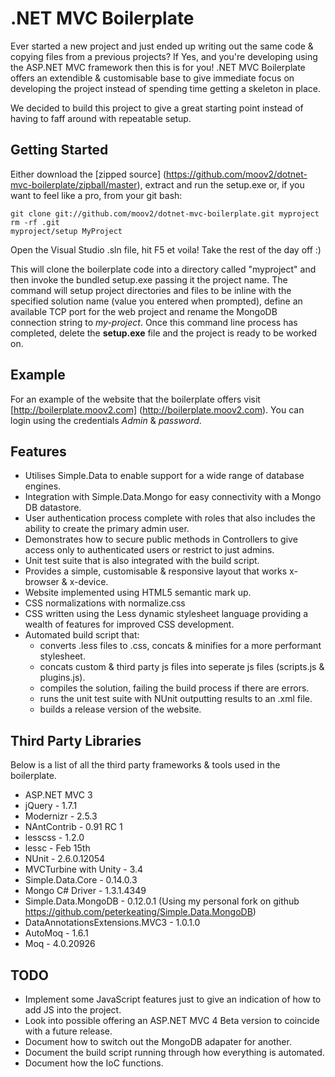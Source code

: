 # .NET MVC Boilerplate

Ever started a new project and just ended up writing out the same code & copying files from a previous projects? If Yes, and you're developing using the ASP.NET MVC framework then this is for you! .NET MVC Boilerplate offers an extendible & customisable base to give immediate focus on developing the project instead of spending time getting a skeleton in place.

We decided to build this project to give a great starting point instead of having to faff around with repeatable setup.

## Getting Started

Either download the [zipped source] (https://github.com/moov2/dotnet-mvc-boilerplate/zipball/master), extract and run the setup.exe or, if you want to feel like a pro, from your git bash:

	git clone git://github.com/moov2/dotnet-mvc-boilerplate.git myproject
	rm -rf .git
	myproject/setup MyProject
	

Open the Visual Studio .sln file, hit F5 et voila! Take the rest of the day off :)

This will clone the boilerplate code into a directory called "myproject" and then invoke the bundled setup.exe passing it the project name. The command will setup project directories and files to be inline with the specified solution name (value you entered when prompted), define an available TCP port for the web project and rename the MongoDB connection string to *my-project*. Once this command line process has completed, delete the **setup.exe** file and the project is ready to be worked on.

## Example

For an example of the website that the boilerplate offers visit [http://boilerplate.moov2.com] (http://boilerplate.moov2.com). You can login using the credentials *Admin* & *password*.

## Features

* Utilises Simple.Data to enable support for a wide range of database engines.
* Integration with Simple.Data.Mongo for easy connectivity with a Mongo DB datastore.
* User authentication process complete with roles that also includes the ability to create the primary admin user.
* Demonstrates how to secure public methods in Controllers to give access only to authenticated users or restrict to just admins.
* Unit test suite that is also integrated with the build script.
* Provides a simple, customisable & responsive layout that works x-browser & x-device.
* Website implemented using HTML5 semantic mark up.
* CSS normalizations with normalize.css
* CSS written using the Less dynamic stylesheet language providing a wealth of features for improved CSS development.
* Automated build script that: 
	* converts .less files to .css, concats & minifies for a more performant stylesheet.
	* concats custom & third party js files into seperate js files (scripts.js & plugins.js).
	* compiles the solution, failing the build process if there are errors.
	* runs the unit test suite with NUnit outputting results to an .xml file.
	* builds a release version of the website.

## Third Party Libraries

Below is a list of all the third party frameworks & tools used in the boilerplate.

* ASP.NET MVC 3
* jQuery - 1.7.1
* Modernizr - 2.5.3
* NAntContrib - 0.91 RC 1
* lesscss - 1.2.0
* lessc - Feb 15th
* NUnit - 2.6.0.12054
* MVCTurbine with Unity - 3.4
* Simple.Data.Core - 0.14.0.3
* Mongo C# Driver - 1.3.1.4349
* Simple.Data.MongoDB - 0.12.0.1 (Using my personal fork on github https://github.com/peterkeating/Simple.Data.MongoDB)
* DataAnnotationsExtensions.MVC3 - 1.0.1.0
* AutoMoq - 1.6.1
* Moq - 4.0.20926

## TODO

* Implement some JavaScript features just to give an indication of how to add JS into the project.
* Look into possible offering an ASP.NET MVC 4 Beta version to coincide with a future release.
* Document how to switch out the MongoDB adapater for another.
* Document the build script running through how everything is automated.
* Document how the IoC functions.
